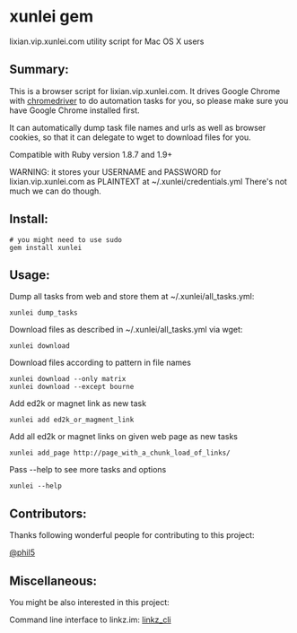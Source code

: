xunlei gem
===========

lixian.vip.xunlei.com utility script for Mac OS X users

Summary:
-----------

This is a browser script for lixian.vip.xunlei.com.
It drives Google Chrome with [chromedriver](http://code.google.com/p/selenium/wiki/ChromeDriver) to do automation tasks for you,
so please make sure you have Google Chrome installed first.

It can automatically dump task file names and urls as well as browser cookies,
so that it can delegate to wget to download files for you.

Compatible with Ruby version 1.8.7 and 1.9+

WARNING:
it stores your USERNAME and PASSWORD for
lixian.vip.xunlei.com as PLAINTEXT at ~/.xunlei/credentials.yml
There's not much we can do though.

Install:
-----------

    # you might need to use sudo
    gem install xunlei

Usage:
-----------

Dump all tasks from web and store them at ~/.xunlei/all_tasks.yml:

    xunlei dump_tasks

Download files as described in ~/.xunlei/all_tasks.yml via wget:

    xunlei download

Download files according to pattern in file names

    xunlei download --only matrix
    xunlei download --except bourne

Add ed2k or magnet link as new task

    xunlei add ed2k_or_magment_link

Add all ed2k or magnet links on given web page as new tasks

    xunlei add_page http://page_with_a_chunk_load_of_links/

Pass --help to see more tasks and options

    xunlei --help

Contributors:
-----------

Thanks following wonderful people for contributing to this project:

[@phil5](https://github.com/phil5)

Miscellaneous:
-----------

You might be also interested in this project:

Command line interface to linkz.im: [linkz_cli](https://github.com/forresty/linkz_cli)
